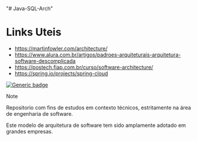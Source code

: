 "# Java-SQL-Arch"

# Links Uteis
- https://martinfowler.com/architecture/ 
- https://www.alura.com.br/artigos/padroes-arquiteturais-arquitetura-software-descomplicada
- https://postech.fiap.com.br/curso/software-architecture/
- https://spring.io/projects/spring-cloud

[![Generic badge](https://img.shields.io/badge/status-developing-yellow.svg)](/#/)

> [!NOTE]
>
> Repositorio com fins de estudos em contexto técnicos, estritamente na área de engenharia de software.
> 
> Este modelo de arquitetura de software tem sido amplamente adotado em grandes empresas.



